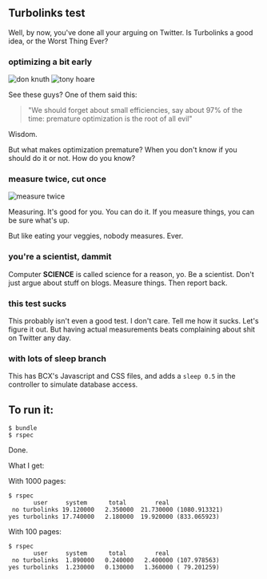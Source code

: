 ## Turbolinks test

Well, by now, you've done all your arguing on Twitter. Is Turbolinks a good
idea, or the Worst Thing Ever?

### optimizing a bit early

![don knuth](http://upload.wikimedia.org/wikipedia/commons/4/4f/KnuthAtOpenContentAlliance.jpg) ![tony hoare](http://upload.wikimedia.org/wikipedia/commons/thumb/2/2c/Sir_Tony_Hoare_IMG_5125.jpg/600px-Sir_Tony_Hoare_IMG_5125.jpg)

See these guys? One of them said this:

> "We should forget about small efficiencies, say about 97% of the time: premature optimization is the root of all evil"

Wisdom.

But what makes optimization premature? When you don't know if you should do it
or not. How do you know?

### measure twice, cut once

![measure twice](http://barnraisersllc.com/wp-content/uploads/2010/08/Measuring-Tapes1.jpg)

Measuring. It's good for you. You can do it. If you measure things, you can be
sure what's up.

But like eating your veggies, nobody measures. Ever.

### you're a scientist, dammit

Computer **SCIENCE** is called science for a reason, yo. Be a scientist. Don't
just argue about stuff on blogs. Measure things. Then report back.

### this test sucks

This probably isn't even a good test. I don't care. Tell me how it sucks. Let's
figure it out. But having actual measurements beats complaining about shit on 
Twitter any day.

### with lots of sleep branch

This has BCX's Javascript and CSS files, and adds a `sleep 0.5` in the
controller to simulate database access.

## To run it:

```
$ bundle
$ rspec
```

Done.

What I get:

With 1000 pages:

```
$ rspec
       user     system      total        real
 no turbolinks 19.120000   2.350000  21.730000 (1080.913321)
yes turbolinks 17.740000   2.180000  19.920000 (833.065923)
```

With 100 pages:

```
$ rspec
       user     system      total        real
 no turbolinks  1.890000   0.240000   2.400000 (107.978563)
yes turbolinks  1.230000   0.130000   1.360000 ( 79.201259)
```

